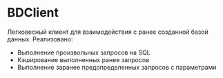 # BDClient

Легковесный клиент для взаимодействия с ранее созданной базой данных. 
Реализовано:
* Выполнение произвольных запросов на SQL
* Кэширование выполненных ранее запросов
* Выполнение заранее предопределенных запросов с параметрами
